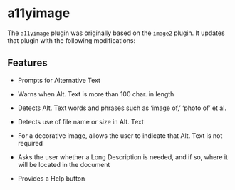 # a11yimage

The `a11yimage` plugin was originally based on the `image2` plugin.
It updates that plugin with the following modifications:

## Features

* Prompts for Alternative Text

* Warns when Alt. Text is more than 100 char. in length

* Detects Alt. Text words and phrases such as ‘image of,’ ‘photo of’ et al.

* Detects use of file name or size in Alt. Text

* For a decorative image, allows the user to indicate that Alt. Text is not required

* Asks the user whether a Long Description is needed, and if so, where it will be located in the document

* Provides a Help button
